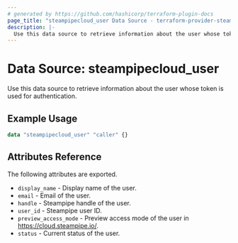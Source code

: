 ```yaml
---
# generated by https://github.com/hashicorp/terraform-plugin-docs
page_title: "steampipecloud_user Data Source - terraform-provider-steampipecloud"
description: |-
  Use this data source to retrieve information about the user whose token is used for authentication.
---
```


# Data Source: steampipecloud_user

Use this data source to retrieve information about the user whose token is used for authentication.

## Example Usage

```terraform
data "steampipecloud_user" "caller" {}
```

## Attributes Reference

The following attributes are exported.

- `display_name` - Display name of the user.
- `email` - Email of the user.
- `handle` - Steampipe handle of the user.
- `user_id` - Steampipe user ID.
- `preview_access_mode` - Preview access mode of the user in https://cloud.steampipe.io/.
- `status` - Current status of the user.
